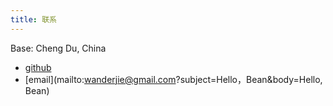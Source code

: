 ```yaml
---
title: 联系
---
```


Base: Cheng Du, China

- [github](https://github.com/WanderHuang)
- [email](mailto:wanderjie@gmail.com?subject=Hello，Bean&body=Hello, Bean)

